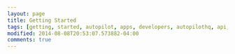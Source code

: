 ```yaml
---
layout: page
title: Getting Started
tags: [getting, started, autopilot, apps, developers, autopilothq, api, rest]
modified: 2014-08-08T20:53:07.573882-04:00
comments: true
---
```


